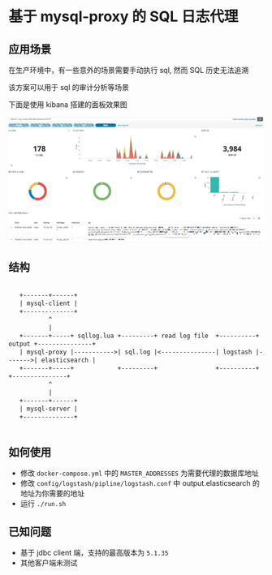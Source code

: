 # 基于 mysql-proxy 的 SQL 日志代理


## 应用场景

在生产环境中，有一些意外的场景需要手动执行 sql, 然而 SQL 历史无法追溯

该方案可以用于 sql 的审计分析等场景


下面是使用 kibana 搭建的面板效果图

![](./.img/效果图.png)




## 结构


```

   +-------+------+
   | mysql-client |
   +--------------+
           ^
           |
   +-------+-----+ sqllog.lua +---------+ read log file  +----------+ output +---------------+
   | mysql-proxy |----------->| sql.log |<---------------| logstash |------->| elasticsearch |
   +-------+-----+            +---------+                +----------+        +---------------+
           ^
           |
   +-------+------+
   | mysql-server |
   +--------------+
  
```

## 如何使用

* 修改 `docker-compose.yml` 中的 `MASTER_ADDRESSES` 为需要代理的数据库地址
* 修改 `config/logstash/pipline/logstash.conf` 中 output.elasticsearch 的地址为你需要的地址
* 运行 `./run.sh`

## 已知问题

* 基于 jdbc client 端，支持的最高版本为 `5.1.35` 
* 其他客户端未测试
